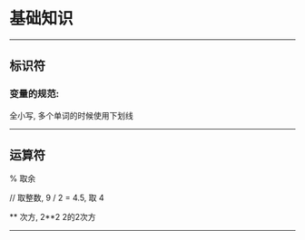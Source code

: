 # 基础知识

---

## 标识符

### 变量的规范:

全小写, 多个单词的时候使用下划线

---

## 运算符

% 取余

// 取整数, 9 / 2 = 4.5, 取 4

** 次方, 2**2 2的2次方

---





